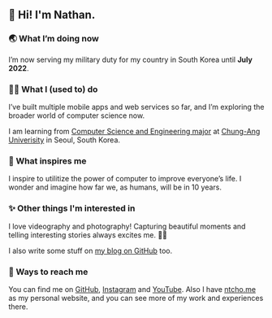 ## 👋 Hi! I'm Nathan.

### 🌏 What I’m doing now

I’m now serving my military duty for my country in South Korea until **July 2022**.

### 👨‍💻 What I (used to) do

I’ve built multiple mobile apps and web services so far, and I’m exploring the broader world of computer science now.

I am learning from [Computer Science and Engineering major](https://cse.cau.ac.kr) at [Chung-Ang Univerisity](https://cau.ac.kr) in Seoul, South Korea.

### 🚀 What inspires me

I inspire to utilitize the power of computer to improve everyone’s life. I wonder and imagine how far we, as humans, will be in 10 years.

### ✨ Other things I'm interested in

I love videography and photography! Capturing beautiful moments and telling interesting stories always excites me. 🎥📸

I also write some stuff on [my blog on GitHub](https://ntcho.github.io) too.

### 🔭 Ways to reach me

You can find me on [GitHub](https://github.com/ntcho), [Instagram](https://instagram.com/nt.cho) and [YouTube](https://youtube.com/nathancho). Also I have [ntcho.me](https://ntcho.me) as my personal website, and you can see more of my work and experiences there.
